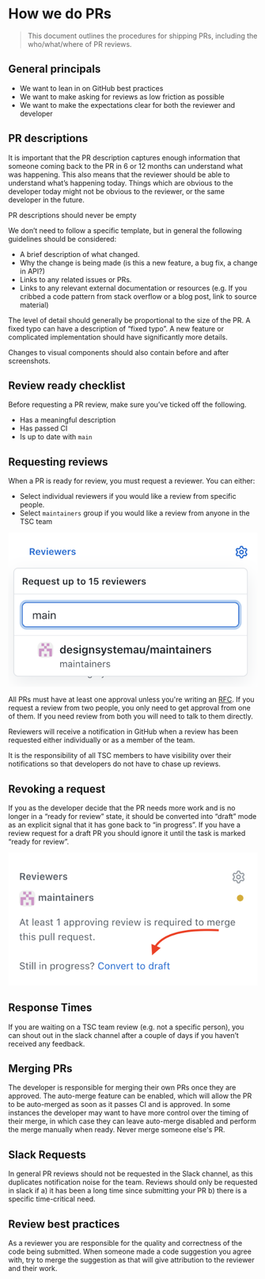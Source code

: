 # How we do PRs

> This document outlines the procedures for shipping PRs, including the who/what/where of PR reviews.

## General principals

- We want to lean in on GitHub best practices
- We want to make asking for reviews as low friction as possible
- We want to make the expectations clear for both the reviewer and developer

## PR descriptions
It is important that the PR description captures enough information that someone coming back to the PR in 6 or 12 months can understand what was happening. This also means that the reviewer should be able to understand what’s happening today. Things which are obvious to the developer today might not be obvious to the reviewer, or the same developer in the future.

PR descriptions should never be empty

We don’t need to follow a specific template, but in general the following guidelines should be considered:

- A brief description of what changed.
- Why the change is being made (is this a new feature, a bug fix, a change in API?)
- Links to any related issues or PRs.
- Links to any relevant external documentation or resources (e.g. If you cribbed a code pattern from stack overflow or a blog post, link to source material)

The level of detail should generally be proportional to the size of the PR. A fixed typo can have a description of “fixed typo”. A new feature or complicated implementation should have significantly more details.

Changes to visual components should also contain before and after screenshots.

## Review ready checklist

Before requesting a PR review, make sure you’ve ticked off the following.

- Has a meaningful description
- Has passed CI
- Is up to date with `main`

## Requesting reviews

When a PR is ready for review, you must request a reviewer. You can either:

- Select individual reviewers if you would like a review from specific people.
- Select `maintainers` group if you would like a review from anyone in the TSC team

<p align="center">
	<img width="600" src="images/PR-maintainers.png" alt="Select the maintainers group from the request PR review dropdown">
</p>

All PRs must have at least one approval unless you're writing an [RFC](https://github.com/designsystemau/RFCs).
If you request a review from two people, you only need to get approval from one of them. If you need review from both you will need to talk to them directly.

Reviewers will receive a notification in GitHub when a review has been requested either individually or as a member of the team.

It is the responsibility of all TSC members to have visibility over their notifications so that developers do not have to chase up reviews.

## Revoking a request

If you as the developer decide that the PR needs more work and is no longer in a “ready for review” state, it should be converted into “draft” mode as an explicit signal that it has gone back to “in progress”. If you have a review request for a draft PR you should ignore it until the task is marked “ready for review”.

<p align="center">
	<img width="600" src="images/PR-convert-to-draft.png" alt="You can find the link to convert your PR back into draft mode under the Reviewers section">
</p>

## Response Times

If you are waiting on a TSC team review (e.g. not a specific person), you can shout out in the slack channel after a couple of days if you haven’t received any feedback.

## Merging PRs

The developer is responsible for merging their own PRs once they are approved. The auto-merge feature can be enabled, which will allow the PR to be auto-merged as soon as it passes CI and is approved. In some instances the developer may want to have more control over the timing of their merge, in which case they can leave auto-merge disabled and perform the merge manually when ready. Never merge someone else's PR.

## Slack Requests

In general PR reviews should not be requested in the Slack channel, as this duplicates notification noise for the team. Reviews should only be requested in slack if a) it has been a long time since submitting your PR b) there is a specific time-critical need.

## Review best practices

As a reviewer you are responsible for the quality and correctness of the code being submitted. 
When someone made a code suggestion you agree with, try to merge the suggestion as that will give attribution to the reviewer and their work.
